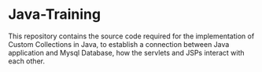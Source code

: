 # Java-Training
This repository contains the source code required for the implementation of Custom Collections in Java, 
to establish a connection between Java application and Mysql Database,
how the servlets and JSPs interact with each other.
